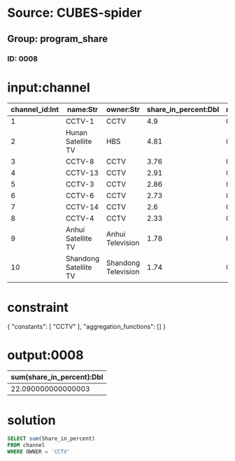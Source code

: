 # Source: CUBES-spider
## Group: program_share
### ID: 0008

# input:channel

| channel_id:Int | name:Str | owner:Str | share_in_percent:Dbl | rating_in_percent:Dbl |
|---|---|---|---|---|
| 1 | CCTV-1 | CCTV | 4.9 | 0.54 |
| 2 | Hunan Satellite TV | HBS | 4.81 | 0.53 |
| 3 | CCTV-8 | CCTV | 3.76 | 0.41 |
| 4 | CCTV-13 | CCTV | 2.91 | 0.32 |
| 5 | CCTV-3 | CCTV | 2.86 | 0.31 |
| 6 | CCTV-6 | CCTV | 2.73 | 0.3 |
| 7 | CCTV-14 | CCTV | 2.6 | 0.29 |
| 8 | CCTV-4 | CCTV | 2.33 | 0.26 |
| 9 | Anhui Satellite TV | Anhui Television | 1.78 | 0.2 |
| 10 | Shandong Satellite TV | Shandong Television | 1.74 | 0.19 |

# constraint

{
  "constants": [
    "CCTV"
  ],
  "aggregation_functions": []
}

# output:0008

| sum(share_in_percent):Dbl |
|---|
| 22.090000000000003 |

# solution

```sql
SELECT sum(Share_in_percent)
FROM channel
WHERE OWNER = 'CCTV'
```
